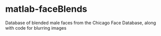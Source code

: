 # matlab-faceBlends
Database of blended male faces from the Chicago Face Database, along with code for blurring images
